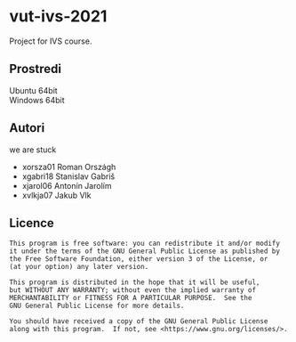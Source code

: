 # vut-ivs-2021
Project for IVS course.

Prostredi
---------

Ubuntu 64bit  
Windows 64bit

Autori
------

we are stuck
- xorsza01 Roman Országh 
- xgabri18 Stanislav Gabriš 
- xjarol06 Antonín Jarolím 
- xvlkja07 Jakub Vlk 

Licence
-------

```
This program is free software: you can redistribute it and/or modify
it under the terms of the GNU General Public License as published by
the Free Software Foundation, either version 3 of the License, or
(at your option) any later version.

This program is distributed in the hope that it will be useful,
but WITHOUT ANY WARRANTY; without even the implied warranty of
MERCHANTABILITY or FITNESS FOR A PARTICULAR PURPOSE.  See the
GNU General Public License for more details.

You should have received a copy of the GNU General Public License
along with this program.  If not, see <https://www.gnu.org/licenses/>.
```
